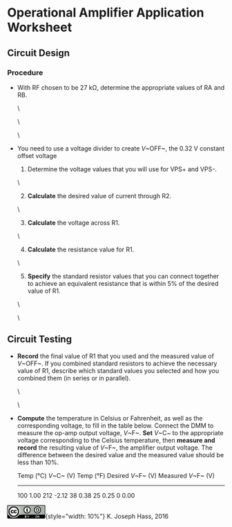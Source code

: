 # Operational Amplifier Application Worksheet

## Circuit Design

### Procedure

-   With RF chosen to be 27 kΩ, determine the appropriate values of RA and RB.

    \ 

    \ 

    \ 
-   You need to use a voltage divider to create *V*~OFF~, the 0.32 V constant
    offset voltage

    1.  Determine the voltage values that you will use for VPS+ and VPS-.

    \ 

    2.  **Calculate** the desired value of current through R2.

    \ 

    3.  **Calculate** the voltage across R1.

    \ 

    4.  **Calculate** the resistance value for R1.

    \ 

    5.  **Specify** the standard resistor values that you can connect
        together to achieve an equivalent resistance that is within 5% of the
        desired value of R1.

    \ 

    \ 

## Circuit Testing

-   **Record** the final value of R1 that you used and the measured value of
    *V*~OFF~. If you combined standard resistors to achieve the necessary value
    of R1, describe which standard values you selected and how you combined
    them (in series or in parallel).

    \ 

    \ 

-   **Compute** the temperature in Celsius or Fahrenheit, as well as the
    corresponding voltage, to fill in the table below. Connect the DMM to
    measure the op-amp output voltage, *V*~F~. **Set** *V*~C~ to the
    appropriate voltage corresponding to the Celsius temperature, then
    **measure and record** the resulting value of *V*~F~, the amplifier
    output voltage. The difference between the desired value and the measured
    value should be less than 10%.

    Temp (°C)  *V*~C~ (V)  Temp (°F)  Desired *V*~F~ (V)  Measured *V*~F~ (V)
    ---------- ----------- ---------- ------------------- --------------------
    100        1.00        212        -2.12
    38         0.38
    25         0.25
    0          0.00


!["Creative Commons Attribution ShareAlike License"](images/CC_BY_SA_40.png){style="width: 10%"} K. Joseph Hass, 2016
